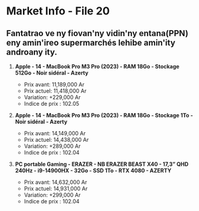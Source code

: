 # Market Info - File 20

## Fantatrao ve ny fiovan'ny vidin'ny entana(PPN) eny amin'ireo supermarchés lehibe amin'ity androany ity.

1. **Apple - 14 - MacBook Pro M3 Pro (2023) - RAM 18Go - Stockage 512Go - Noir sidéral - Azerty**
   - Prix avant: 11,189,000 Ar
   - Prix actuel: 11,418,000 Ar
   - Variation: +229,000 Ar
   - Indice de prix : 102.05

2. **Apple - 14 - MacBook Pro M3 Pro (2023) - RAM 18Go - Stockage 1To - Noir sidéral - Azerty**
   - Prix avant: 14,149,000 Ar
   - Prix actuel: 14,438,000 Ar
   - Variation: +289,000 Ar
   - Indice de prix : 102.04

3. **PC portable Gaming - ERAZER - NB ERAZER BEAST X40 - 17,3” QHD 240Hz - i9-14900HX - 32Go - SSD 1To - RTX 4080 - AZERTY**
   - Prix avant: 14,632,000 Ar
   - Prix actuel: 14,931,000 Ar
   - Variation: +299,000 Ar
   - Indice de prix : 102.04

